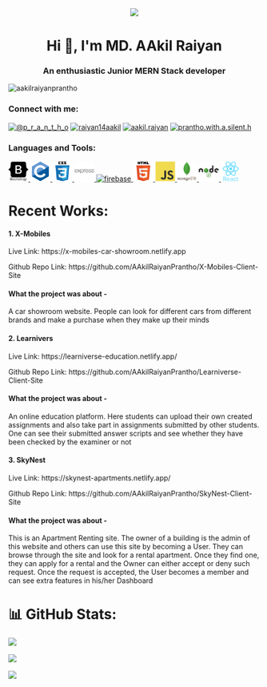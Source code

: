 <div align="center">
  <img height="400" src="https://i.ibb.co/XbyTWbb/Purple-Gradient-Modern-Gaming-Channel-Youtube-Banner-1.gif"  />
</div>

###


<h1 align="center">Hi 👋, I'm MD. AAkil Raiyan</h1>
<h3 align="center">An enthusiastic Junior MERN Stack developer</h3>

<p align="left"> <img src="https://komarev.com/ghpvc/?username=aakilraiyanprantho&label=Profile%20views&color=0e75b6&style=flat" alt="aakilraiyanprantho" /> </p>

<h3 align="left">Connect with me:</h3>
<p align="left">
<a href="https://twitter.com/@p_r_a_n_t_h_o" target="blank"><img align="center" src="https://raw.githubusercontent.com/rahuldkjain/github-profile-readme-generator/master/src/images/icons/Social/twitter.svg" alt="@p_r_a_n_t_h_o" height="30" width="40" /></a>
<a href="https://linkedin.com/in/raiyan14aakil" target="blank"><img align="center" src="https://raw.githubusercontent.com/rahuldkjain/github-profile-readme-generator/master/src/images/icons/Social/linked-in-alt.svg" alt="raiyan14aakil" height="30" width="40" /></a>
<a href="https://www.facebook.com/aakil.raiyan/" target="blank"><img align="center" src="https://raw.githubusercontent.com/rahuldkjain/github-profile-readme-generator/master/src/images/icons/Social/facebook.svg" alt="aakil.raiyan" height="30" width="40" /></a>
<a href="https://instagram.com/prantho.with.a.silent.h" target="blank"><img align="center" src="https://raw.githubusercontent.com/rahuldkjain/github-profile-readme-generator/master/src/images/icons/Social/instagram.svg" alt="prantho.with.a.silent.h" height="30" width="40" /></a>
</p>

<h3 align="left">Languages and Tools:</h3>
<p align="left"> <a href="https://getbootstrap.com" target="_blank" rel="noreferrer"> <img src="https://raw.githubusercontent.com/devicons/devicon/master/icons/bootstrap/bootstrap-plain-wordmark.svg" alt="bootstrap" width="40" height="40"/> </a> <a href="https://www.cprogramming.com/" target="_blank" rel="noreferrer"> <img src="https://raw.githubusercontent.com/devicons/devicon/master/icons/c/c-original.svg" alt="c" width="40" height="40"/> </a> <a href="https://www.w3schools.com/css/" target="_blank" rel="noreferrer"> <img src="https://raw.githubusercontent.com/devicons/devicon/master/icons/css3/css3-original-wordmark.svg" alt="css3" width="40" height="40"/> </a> <a href="https://expressjs.com" target="_blank" rel="noreferrer"> <img src="https://raw.githubusercontent.com/devicons/devicon/master/icons/express/express-original-wordmark.svg" alt="express" width="40" height="40"/> </a> <a href="https://firebase.google.com/" target="_blank" rel="noreferrer"> <img src="https://www.vectorlogo.zone/logos/firebase/firebase-icon.svg" alt="firebase" width="40" height="40"/> </a> <a href="https://www.w3.org/html/" target="_blank" rel="noreferrer"> <img src="https://raw.githubusercontent.com/devicons/devicon/master/icons/html5/html5-original-wordmark.svg" alt="html5" width="40" height="40"/> </a> <a href="https://developer.mozilla.org/en-US/docs/Web/JavaScript" target="_blank" rel="noreferrer"> <img src="https://raw.githubusercontent.com/devicons/devicon/master/icons/javascript/javascript-original.svg" alt="javascript" width="40" height="40"/> </a> <a href="https://www.mongodb.com/" target="_blank" rel="noreferrer"> <img src="https://raw.githubusercontent.com/devicons/devicon/master/icons/mongodb/mongodb-original-wordmark.svg" alt="mongodb" width="40" height="40"/> </a> <a href="https://nodejs.org" target="_blank" rel="noreferrer"> <img src="https://raw.githubusercontent.com/devicons/devicon/master/icons/nodejs/nodejs-original-wordmark.svg" alt="nodejs" width="40" height="40"/> </a> <a href="https://reactjs.org/" target="_blank" rel="noreferrer"> <img src="https://raw.githubusercontent.com/devicons/devicon/master/icons/react/react-original-wordmark.svg" alt="react" width="40" height="40"/> </a> </p>

<h1>Recent Works:</h1>

<h4>1. X-Mobiles</h4>
<p>Live Link: https://x-mobiles-car-showroom.netlify.app</p>
<p>Github Repo Link: https://github.com/AAkilRaiyanPrantho/X-Mobiles-Client-Site</p>
<h4>What the project was about -</h4> 
<p>A car showroom website. People can look for different cars from different brands and make a purchase when they make up their minds</p>

<h4>2. Learnivers</h4>
<p>Live Link: https://learniverse-education.netlify.app/</p>
<p>Github Repo Link: https://github.com/AAkilRaiyanPrantho/Learniverse-Client-Site</p>
<h4>What the project was about -</h4> 
<p>An online education platform. Here students can upload their own created assignments and also take part in assignments submitted by other students. One can see their submitted answer scripts and see whether they have been checked by the examiner or not</p>

<h4>3. SkyNest</h4>
<p>Live Link: https://skynest-apartments.netlify.app/ </p>
<p>Github Repo Link: https://github.com/AAkilRaiyanPrantho/SkyNest-Client-Site</p>
<h4>What the project was about -</h4> 
<p>This is an Apartment Renting site. The owner of a building is the admin of this website and others can use this site by becoming a User. They can browse through the site and look for a rental apartment. Once they find one, they can apply for a rental and the Owner can either accept or deny such request. Once the request is accepted, the User becomes a member and can see extra features in his/her Dashboard</p>


###

# 📊 GitHub Stats:
![](https://github-readme-stats.vercel.app/api/top-langs/?username=AAkilRaiyanPrantho&theme=dark&hide_border=false&include_all_commits=false&count_private=false&layout=compact)

![](https://github-readme-stats.vercel.app/api?username=AAkilRaiyanPrantho&theme=dark&hide_border=false&include_all_commits=false&count_private=false)

![](https://github-readme-streak-stats.herokuapp.com/?user=AAkilRaiyanPrantho&theme=dark&hide_border=false)<br/>

